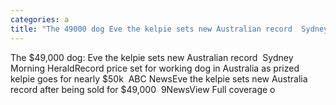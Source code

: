 ```yaml
---
categories: a
title: "The 49000 dog Eve the kelpie sets new Australian record  Sydney Morning Herald"
---
```

The $49,000 dog: Eve the kelpie sets new Australian record&nbsp;&nbsp;Sydney Morning HeraldRecord price set for working dog in Australia as prized kelpie goes for nearly $50k&nbsp;&nbsp;ABC NewsEve the kelpie sets new Australia record after being sold for $49,000&nbsp;&nbsp;9NewsView Full coverage o
